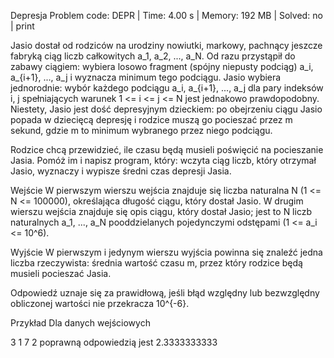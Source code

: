 Depresja
Problem code: DEPR | Time: 4.00 s | Memory: 192 MB | Solved: no | print

Jasio dostał od rodziców na urodziny nowiutki, markowy, pachnący jeszcze fabryką ciąg liczb całkowitych a_1, a_2, ..., a_N. Od razu przystąpił do zabawy ciągiem: wybiera losowo fragment (spójny niepusty podciąg) a_i, a_{i+1}, ..., a_j i wyznacza minimum tego podciągu. Jasio wybiera jednorodnie: wybór każdego podciągu a_i, a_{i+1}, ..., a_j dla pary indeksów i, j spełniających warunek 1 <= i <= j <= N jest jednakowo prawdopodobny. Niestety, Jasio jest dość depresyjnym dzieckiem: po obejrzeniu ciągu Jasio popada w dziecięcą depresję i rodzice muszą go pocieszać przez m sekund, gdzie m to minimum wybranego przez niego podciągu.

Rodzice chcą przewidzieć, ile czasu będą musieli poświęcić na pocieszanie Jasia. Pomóż im i napisz program, który: wczyta ciąg liczb, który otrzymał Jasio, wyznaczy i wypisze średni czas depresji Jasia.

Wejście
W pierwszym wierszu wejścia znajduje się liczba naturalna N (1 <= N <= 100000), określająca długość ciągu, który dostał Jasio. W drugim wierszu wejścia znajduje się opis ciągu, który dostał Jasio; jest to N liczb naturalnych a_1, ..., a_N pooddzielanych pojedynczymi odstępami (1 <= a_i <= 10^6).

Wyjście
W pierwszym i jedynym wierszu wyjścia powinna się znaleźć jedna liczba rzeczywista: średnia wartość czasu m, przez który rodzice będą musieli pocieszać Jasia.

Odpowiedź uznaje się za prawidłową, jeśli błąd względny lub bezwzględny obliczonej wartości nie przekracza 10^{-6}.

Przykład
Dla danych wejściowych

3
1 7 2
poprawną odpowiedzią jest
2.3333333333
